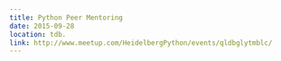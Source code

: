 ```yaml
---
title: Python Peer Mentoring
date: 2015-09-28
location: tdb.
link: http://www.meetup.com/HeidelbergPython/events/qldbglytmblc/
---
```


